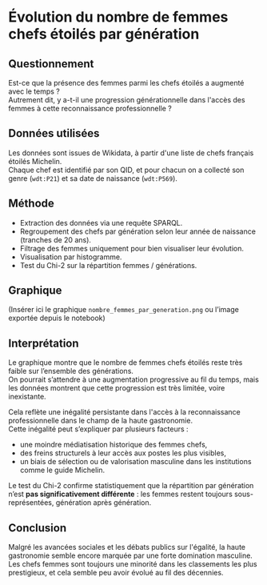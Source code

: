 # Évolution du nombre de femmes chefs étoilés par génération

## Questionnement

Est-ce que la présence des femmes parmi les chefs étoilés a augmenté avec le temps ?  
Autrement dit, y a-t-il une progression générationnelle dans l'accès des femmes à cette reconnaissance professionnelle ?

## Données utilisées

Les données sont issues de Wikidata, à partir d'une liste de chefs français étoilés Michelin.  
Chaque chef est identifié par son QID, et pour chacun on a collecté son genre (`wdt:P21`) et sa date de naissance (`wdt:P569`).

## Méthode

- Extraction des données via une requête SPARQL.
- Regroupement des chefs par génération selon leur année de naissance (tranches de 20 ans).
- Filtrage des femmes uniquement pour bien visualiser leur évolution.
- Visualisation par histogramme.
- Test du Chi-2 sur la répartition femmes / générations.

## Graphique

(Insérer ici le graphique `nombre_femmes_par_generation.png` ou l’image exportée depuis le notebook)

## Interprétation

Le graphique montre que le nombre de femmes chefs étoilés reste très faible sur l’ensemble des générations.  
On pourrait s’attendre à une augmentation progressive au fil du temps, mais les données montrent que cette progression est très limitée, voire inexistante.

Cela reflète une inégalité persistante dans l'accès à la reconnaissance professionnelle dans le champ de la haute gastronomie.  
Cette inégalité peut s’expliquer par plusieurs facteurs :
- une moindre médiatisation historique des femmes chefs,
- des freins structurels à leur accès aux postes les plus visibles,
- un biais de sélection ou de valorisation masculine dans les institutions comme le guide Michelin.

Le test du Chi-2 confirme statistiquement que la répartition par génération n’est **pas significativement différente** : les femmes restent toujours sous-représentées, génération après génération.

## Conclusion

Malgré les avancées sociales et les débats publics sur l'égalité, la haute gastronomie semble encore marquée par une forte domination masculine.  
Les chefs femmes sont toujours une minorité dans les classements les plus prestigieux, et cela semble peu avoir évolué au fil des décennies.